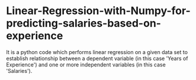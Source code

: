 # Linear-Regression-with-Numpy-for-predicting-salaries-based-on-experience
It is a python code which performs linear regression on a given data set to establish relationship between a dependent variable (in this case 'Years of Experience') and one or more independent variables (in this case 'Salaries').
